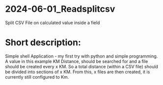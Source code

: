 # 2024-06-01_Readsplitcsv
 Split CSV File on calculated value inside a field

# Short description:
Simple shell Application - my first try with python and simple programming.
A value in this example KM Distance, should be searched for and a file should be created every x KM. 
So a total distance (within a CSV file) should be divided into sections of x KM. From this, x files 
are then created, it is currently still configured to Km.
